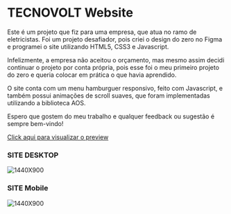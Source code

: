 # TECNOVOLT Website

Este é um projeto que fiz para uma empresa, que atua no ramo de eletricistas. Foi um projeto desafiador, pois criei o design do zero no Figma e programei o site utilizando HTML5, CSS3 e Javascript.

Infelizmente, a empresa não aceitou o orçamento, mas mesmo assim decidi continuar o projeto por conta própria, pois esse foi o meu primeiro projeto do zero e queria colocar em prática o que havia aprendido.

O site conta com um menu hamburguer responsivo, feito com Javascript, e também possui animações de scroll suaves, que foram implementadas utilizando a biblioteca AOS.

Espero que gostem do meu trabalho e qualquer feedback ou sugestão é sempre bem-vindo!

[Click aqui para visualizar o preview](https://chuckdevs.github.io/Website-Tecnovolt/)

### SITE DESKTOP
![1440X900](https://i.ibb.co/2SBMtKC/Laptop-1-1440x900.png)
### SITE Mobile
![1440X900](https://i.ibb.co/5xvXZ3m/Screenshot-1.png)
